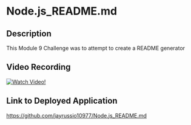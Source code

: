 # Node.js_README.md

## Description
This Module 9 Challenge was to attempt to create a README generator 

## Video Recording
[![Watch Video!](https://img.youtube.com/vi/A8fyQMhZYxU/maxresdefault.jpg)](https://youtu.be/A8fyQMhZYxU)


## Link to Deployed Application
https://github.com/jayrussio10977/Node.js_README.md
